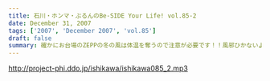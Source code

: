 ```yaml
---
title: 石川・ホンマ・ぶるんのBe-SIDE Your Life! vol.85-2
date: December 31, 2007
tags: ['2007', 'December 2007', 'vol.85']
draft: false
summary: 確かにお台場のZEPPの冬の風は体温を奪うので注意が必要です！！風邪ひかないように気をつけてね。１２月２４日を東京ドームで過ごすというアナタも気をつけて！！ビーサイリスナーはどれくらいいるのだろうか・・・NAMAE
---
```


http://project-phi.ddo.jp/ishikawa/ishikawa085_2.mp3